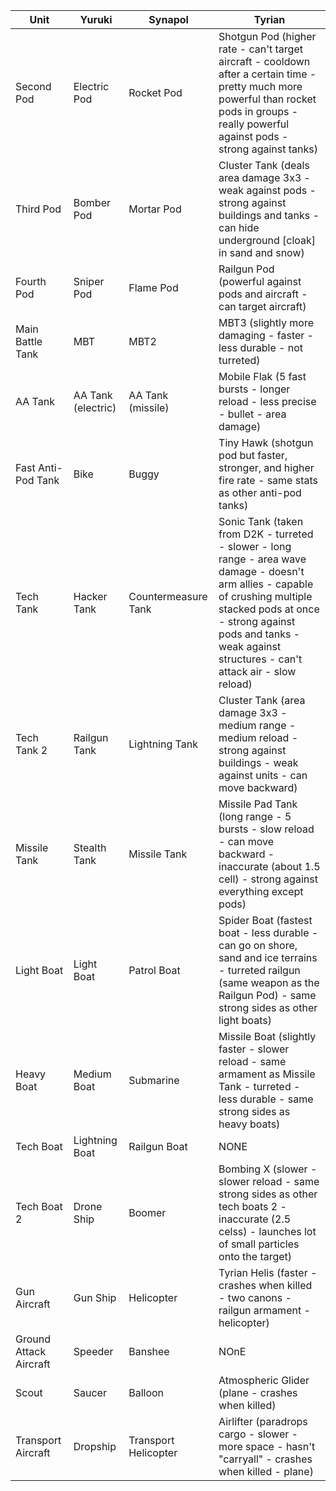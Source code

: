 | Unit                   | Yuruki              | Synapol              | Tyrian                                                                                                                                                                                                                                              |
|------------------------|---------------------|----------------------|-----------------------------------------------------------------------------------------------------------------------------------------------------------------------------------------------------------------------------------------------------|
| Second Pod             | Electric Pod        | Rocket Pod           | Shotgun Pod (higher rate - can't target aircraft - cooldown after a certain time - pretty much more powerful than rocket pods in groups - really powerful against pods - strong against tanks)                                                      |
| Third Pod              | Bomber Pod          | Mortar Pod           | Cluster Tank (deals area damage 3x3 - weak against pods - strong against buildings and tanks - can hide underground [cloak] in sand and snow)                                                                                                       |
| Fourth Pod             | Sniper Pod          | Flame Pod            | Railgun Pod (powerful against pods and aircraft - can target aircraft)                                                                                                                                                                        |
| Main Battle Tank       | MBT                 | MBT2                 | MBT3 (slightly more damaging - faster - less durable - not turreted)                                                                                                                                                                                              |
| AA Tank                | AA Tank (electric)  | AA Tank (missile)    | Mobile Flak (5 fast bursts - longer reload - less precise - bullet - area damage)                                                                                                                                                                   |
| Fast Anti-Pod Tank     | Bike                | Buggy                | Tiny Hawk (shotgun pod but faster, stronger, and higher fire rate - same stats as other anti-pod tanks)                                                                                                                                                                                  |
| Tech Tank              | Hacker Tank | Countermeasure Tank          | Sonic Tank (taken from D2K - turreted - slower - long range - area wave damage - doesn't arm allies - capable of crushing multiple stacked pods at once - strong against pods and tanks - weak against structures - can't attack air - slow reload) |
| Tech Tank 2            | Railgun Tank        | Lightning Tank       | Cluster Tank (area damage 3x3 - medium range - medium reload - strong against buildings - weak against units - can move backward)                                                                                                                   |
| Missile Tank           | Stealth Tank        | Missile Tank         | Missile Pad Tank (long range - 5 bursts - slow reload - can move backward - inaccurate (about 1.5 cell) - strong against everything except pods)                                                                                                    |
| Light Boat             | Light Boat          | Patrol Boat          | Spider Boat (fastest boat - less durable - can go on shore, sand and ice terrains - turreted railgun (same weapon as the Railgun Pod) - same strong sides as other light boats)                                                                             |
| Heavy Boat             | Medium Boat         | Submarine            | Missile Boat (slightly faster - slower reload - same armament as Missile Tank - turreted - less durable - same strong sides as heavy boats)                                                                                                         |
| Tech Boat              | Lightning Boat      | Railgun Boat         | NONE                                                                                                                                                                                                                                                |
| Tech Boat 2            | Drone Ship          | Boomer               | Bombing X (slower - slower reload - same strong sides as other tech boats 2 - inaccurate (2.5 celss) - launches lot of small particles onto the target)                                                                                             |
| Gun Aircraft           | Gun Ship            | Helicopter           | Tyrian Helis (faster - crashes when killed - two canons - railgun armament - helicopter)                                                                                                                                                            |
| Ground Attack Aircraft | Speeder             | Banshee              | NOnE                                                                                                                                                                                                                                                |
| Scout                  | Saucer              | Balloon              | Atmospheric Glider (plane - crashes when killed)                                                                                                                                                                                                    |
| Transport Aircraft     | Dropship            | Transport Helicopter | Airlifter (paradrops cargo - slower - more space - hasn't "carryall" - crashes when killed - plane)                                                                                                                                                 |

